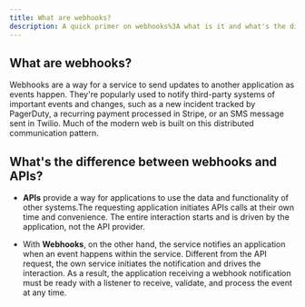 ```yaml
---
title: What are webhooks?
description: A quick primer on webhooks%3A what is it and what's the difference between webhooks and APIs
---
```


## What are webhooks?

Webhooks are a way for a service to send updates to another application as events happen. They're popularly used to notify third-party systems of important events and changes, such as a new incident tracked by PagerDuty, a recurring payment processed in Stripe, or an SMS message sent in Twilio. Much of the modern web is built on this distributed communication pattern.

## What's the difference between webhooks and APIs?

- **APIs** provide a way for applications to use the data and functionality of other systems.The requesting application initiates APIs calls at their own time and convenience. The entire interaction starts and is driven by the application, not the API provider. 

- With **Webhooks**, on the other hand, the service notifies an application when an event happens within the service. Different from the API request, the own service initiates the notification and drives the interaction. As a result, the application receiving a webhook notification must be ready with a listener to receive, validate, and process the event at any time.
